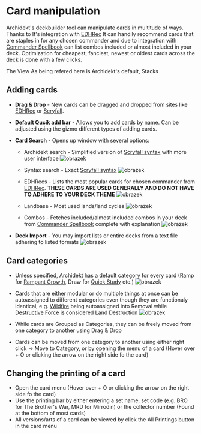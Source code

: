 # Card manipulation

Archidekt's deckbuilder tool can manipulate cards in multitude of ways. Thanks to It's integration with [EDHRec](https://edhrec.com/) It can handily recommend cards that are staples in for any chosen commander and due to integration with [Commander Spellbook](https://github.com/VitezslavMusil/PDO/blob/main/card_manipulation.md) can list combos included or almost included in your deck. Optimization for cheapest, fanciest, newest or oldest cards across the deck is done with a few clicks.

The View As being refered here is Archidekt's default, Stacks

## Adding cards
- **Drag & Drop** - New cards can be dragged and dropped from sites like [EDHRec](https://edhrec.com/) or [Scryfall](https://scryfall.com/).
- **Default Qucik add bar** - Allows you to add cards by name. Can be adjusted using the gizmo different types of adding cards.
- **Card Search** - Opens up window with several options:
  - Archidekt search - Simplified version of [Scryfall syntax](https://scryfall.com/docs/syntax) with more user interface
![obrazek](https://github.com/user-attachments/assets/9fd65658-d97f-4760-8b22-fd094463fac9)

  - Syntax search - Exact [Scryfall syntax](https://scryfall.com/docs/syntax)
![obrazek](https://github.com/user-attachments/assets/ff743457-7ea7-4c9e-bded-07a263fa7f1c)

  - EDHRecs - Lists the most popular cards for chosen commander from [EDHRec](https://edhrec.com/). **THESE CARDS ARE USED GENERALLY AND DO NOT HAVE TO ADHERE TO YOUR DECK THEME**
![obrazek](https://github.com/user-attachments/assets/465a58e6-38c1-4c53-8168-14b4f16819f8)

  - Landbase - Most used lands/land cycles
![obrazek](https://github.com/user-attachments/assets/f6f33c36-e08a-4476-bc2f-ab079be8e6de)

  - Combos - Fetches included/almost included combos in your deck from [Commander Spellbook](https://github.com/VitezslavMusil/PDO/blob/main/card_manipulation.md) complete with explanation
![obrazek](https://github.com/user-attachments/assets/2891d513-6b70-4d74-8a06-c506bc7b1c42)

 - **Deck Import** - You may import lists or entire decks from a text file adhering to listed formats
![obrazek](https://github.com/user-attachments/assets/20e8918c-e80f-4c82-bc96-204c9afbcce3)


## Card categories
- Unless specified, Archidekt has a default category for every card (Ramp for [Rampant Growth](https://scryfall.com/card/dsc/193/rampant-growth), Draw for [Quick Study](https://scryfall.com/card/fdn/513/quick-study) etc.)
![obrazek](https://github.com/user-attachments/assets/78e44f68-08fe-49db-b0cb-cf8baa2446f4)

- Cards that are either modular or do multiple things at once can be autoassigned to different categories even though they are functionaly identical, e.g. [Wildfire](https://scryfall.com/card/mm2/134/wildfire) being autoassigned into Removal while [Destructive Force](https://scryfall.com/card/m11/133/destructive-force) is considered Land Destruction
![obrazek](https://github.com/user-attachments/assets/df62acf7-6e4a-462a-95cc-0f78a7e27684)

- While cards are Grouped as Categories, they can be freely moved from one category to another using Drag & Drop
- Cards can be moved from one category to another using either right click => Move to Category, or by opening the menu of a card (Hover over + O or clicking the arrow on the right side fo the card)

## Changing the printing of a card
- Open the card menu (Hover over + O or clicking the arrow on the right side fo the card)
- Use the printing bar by either entering a set name, set code (e.g. BRO for The Brother's War, MRD for Mirrodin) or the collector number (Found at the bottom of most cards)
- All versions/arts of a card can be viewed by click the All Printings button in the card menu
